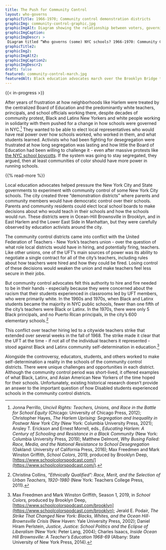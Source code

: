 ```yaml
--- 
title: The Push for Community Control
layout: who-governs
graphicTitle: 1966-1970; Community control demonstration districts
graphicImg: community-control-graphic.jpg
graphicImgAlt: Diagram showing the relationship between voters, governing board for a neighborhood, and the school system as part of an experiment
graphicImgCaption:
graphicImgDescr: >
 Diagram titled “Who governs (some) NYC schools? 1966-1970: Community Control Demonstration Districts.” In the city’s three community control demonstration districts, parents and voters elect the members of their local district’s governing board. (Parents who were not eligible to vote in other elections could vote in school board elections). The board has authority to hire a district superintendent, principals, and teachers, who taught the students in the schools in the demonstration district. 
graphicTitle2:  
graphicImg2: 
graphicImgAlt2: 
graphicImgCaption2:
graphicImgDescr2:
draft: false
featured: community-control-march.jpg
featuredAlt: Black education advocates march over the Brooklyn Bridge together, arms linked. A large sign reads &quot;Self-Determination for Black Communities, Youth Against War & Fascism&quot;
--- 
```


{{< in-progress >}}

After years of frustration at how neighborhoods like Harlem were treated by the centralized Board of Education and the predominantly white teachers, principals, and school officials working there, despite decades of community protest, Black and Latinx New Yorkers and white people working in solidarity with them pushed for a change in how schools were governed in NYC.[^1] They wanted to be able to elect local representatives who would have real power over how schools worked, who worked in them, and what students learned. Activists who had been fighting for desegregation were frustrated at how long segregation was lasting and how little the Board of Education had been willing to challenge it - even after massive protests like [the NYC school boycotts](/topics/boycotting-ny-schools/). If the system was going to stay segregated, they argued, then at least communities of color should have more power in running schools.

{{% read-more %}}

Local education advocates helped pressure the New York City and State governments to experiment with community control of some New York City schools. The city created three “demonstration districts” where parents and community members would have democratic control over their schools. Parents and community residents could elect local school boards to make decisions about who would teach in their schools and how the schools would run. These districts were in Ocean-Hill Brownsville in Brooklyn, and in East Harlem and the Lower East Side in Manhattan, but they were carefully observed by education activists around the city.

The community control districts came into conflict with the United Federation of Teachers - New York’s teachers union - over the question of what role local districts would have in hiring, and potentially firing, teachers. Like other unions, one of the UFT’s main sources of power was its ability to negotiate a single contract for all of the city’s teachers, including rules about how teachers were hired and how they could be fired. Losing control of these decisions would weaken the union and make teachers feel less secure in their jobs.

But community control advocates felt this authority to hire and fire needed to be in their hands - especially because they were concerned about the racism that their students experienced in classrooms led by UFT members, who were primarily white. In the 1960s and 1970s, when Black and Latinx students became the majority in NYC public schools, fewer than one fifth of the city’s teachers were Black or Latinx. In the 1970s, there were only 5 Black principals, and no Puerto Rican principals, in the city’s 600 elementary schools.[^2]

This conflict over teacher hiring led to a citywide teachers strike that extended over several weeks in the fall of 1968. The strike made it clear that the UFT at the time - if not all of the individual teachers it represented - stood against Black and Latinx community self-determination in education.[^3]

Alongside the controversy, educators, students, and others worked to make self-determination a reality in the schools of the community control districts. There were unique challenges and opportunities in each district. Although the community control period was short-lived, it offered examples of what Black, Latinx, and Asian American New Yorkers of the time hoped for their schools. Unfortunately, existing historical research doesn’t provide an answer to the important question of how Disabled students experienced schools in the community control districts.

[^1]:  Jonna Perrillo, *Uncivil Rights: Teachers, Unions, and Race in the Battle for School Equity* (Chicago: University of Chicago Press, 2012); Christopher Hayes, *The Harlem Uprising: Segregation and Inequality in Postwar New York City* (New York: Columbia University Press, 2021); Ansley T. Erickson and Ernest Morrell, eds., *Educating Harlem: A Century of Schooling and Resistance in a Black Community* (New York: Columbia University Press, 2019); Matthew Delmont, *Why Busing Failed: Race, Media, and the National Resistance to School Desegregation* (Oakland: University of California Press, 2016); Max Freedmen and Mark Winston Griffith, *School Colors*, 2019, produced by Brooklyn Deep, [https://www.schoolcolorspodcast.com/](https://www.schoolcolorspodcast.com/).

[^2]: Christina Collins, *“Ethnically Qualified”: Race, Merit, and the Selection of Urban Teachers, 1920-1980* (New York: Teachers College Press, 2011).

[^3]: Max Freedmen and Mark Winston Griffith, Season 1, 2019, in *School Colors,* produced by Brooklyn Deep, [https://www.schoolcolorspodcast.com/brooklyn](https://www.schoolcolorspodcast.com/brooklyn); Jerald E. Podair, *The Strike That Changed New York: Blacks, Whites, and the Ocean Hill-Brownsville Crisis* (New Haven: Yale University Press, 2002); Daniel Hiram Perlstein, *Justice, Justice: School Politics and the Eclipse of Liberalism* (New York: Peter Lang, 2004); Charles Isaacs, *Inside Ocean Hill Brownsville: A Teacher’s Education 1968-69* (Albany: State University of New York Press, 2014).
